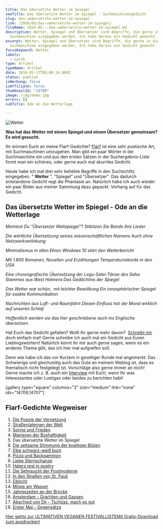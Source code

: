 ```yaml
---
title: Das übersetzte Wetter im Spiegel
seoTitle: Das übersetzte Wetter im Spiegel - Suchmaschinengedicht
slug: das-uebersetzte-wetter-im-spiegel
link: /2016/05/das-uebersetzte-wetter-im-spiegel/
fileName: 2016-05---das-uebersetzte-wetter-im-spiegel.md
description: Wetter, Spiegel und Übersetzer sind Begriffe, die gerne in die
  Suchmaschine eingegeben werden. Ich habe daraus ein Gedicht gemacht.
excerpt: Wetter, Spiegel und Übersetzer sind Begriffe, die gerne in die
  Suchmaschine eingegeben werden. Ich habe daraus ein Gedicht gemacht.
focusKeyword: Wetter
labels:
  - Lyrik
type: Artikel
typeName: Artikel
date: 2016-05-17T08:00:14.000Z
status: publish
isWerbung: false
isAffiliate: false
thumbnailId: "14708"
image: /img/demo.jpg
errors: []
subTitle: Ode an die Wetterlage
  
---
```


![Wetter](http://cardamonchai.com/wp-content/uploads/2016/05/22555934110_718c3aecdf_z.jpg)

**Was hat das Wetter mit einem Spiegel und einem Übersetzer gemeinsam? Es wird
gesucht.**

Ihr erinnert Euch an meine Flarf-Gedichte?
[Flarf](/2016/03/flarf-inspiration-aus-dem-internet-die-poesie-der-vernetzung/)
ist eine sehr poetische Art, mit Suchmaschinen umzugehen. Man gibt ein paar
Wörter in die Suchmaschine ein und aus den ersten Sätzen in der
Suchergebnis-Liste formt man ein schönes, oder gerne auch mal skurriles Gedicht.

Heute habe ich mal drei sehr beliebte Begriffe in den Suchschlitz eingegeben. "
**Wetter** ", "Spiegel" und "Übersetzer". Das dadurch entstandene Gedicht regt
die Phantasie an. Natürlich habe ich auch wieder ein paar Bilder aus meiner
Sammlung dazu gepackt. Vorhang auf für das Gedicht.

## **Das übersetzte Wetter im Spiegel - Ode an die Wetterlage**

_Meintest Du "Übersetzer Weltspiegel"? Stibitzen Sie Bands ihre Lieder_

_Die wörtliche Übersetzung seines wissenschaftlichen Namens Auch ohne
Netzwerkverlinkung_

_Minimalismus in allen Ehren_ _Windows 10 stört den Wetterbericht_

_Mit 1.800 Romanen, Novellen und Erzählungen_ _Temperaturrekorde in den USA_

_Eine choreografische Übersetzung der Legu-Salei-Tänze des Saha Stammes aus West
Halmera_ _Das Gedächtnis der Spiegel_

_Das Wetter war schön,  mit leichter Bewölkung_ _Ein ionosphärischer Spiegel für
exakte Kommunikation_

_Nachrichten aus Luft- und Raumfahrt_ _Diesen Einfluss hat der Mond wirklich auf
unseren Schlaf._

_Hoffentlich werden sie das hier geschriebene auch ins Englische übersetzen._

Hat Euch das Gedicht gefallen? Wollt Ihr gerne mehr davon? 
[Schreibt mir](mailto:info@cardamonchai.com) doch einfach mal! Gerne schreibe
ich auch mal ein Gedicht aus Euren Lieblingswörtern! Natürlich könnt ihr mir
auch gerne sagen, wenn es ein anderes Thema gibt, das ich hier mal aufgreifen
soll.

Denn wie habe ich das vor Kurzem in geselliger Runde mal angemerkt: Das
Schwierige und gleichzeitig auch das Gute an meinem Weblog ist, dass es
thematisch nicht festgelegt ist. Vorschläge also gerne immer an mich! Gerne
mache ich z. B. auch ein [Interview](/category/bleistift-2-0/interview/) mit
Euch, wenn Ihr was Interessantes oder Lustiges oder beides zu berichten habt!

[gallery type="square" columns="2" size="medium" link="none" ids="14709,14707"]

## Flarf-Gedichte Wegweiser

1.  [Die Poesie der Vernetzung](/2016/03/flarf-inspiration-aus-dem-internet-die-poesie-der-vernetzung/)
1.  [Straßenlaternen der Welt](/2016/03/strassenlaternen-der-welt-eine-romantische-bildergalerie/)
1.  [Sonne und Frieden](/2016/03/sonne-und-frieden/)
1.  [Manieren der Boshaftigkeit](/2016/04/manieren-der-boshaftigkeit/)
1.  Das übersetzte Wetter im Spiegel
1.  [Die seltsame Stimmung der knalligen Blüten](/2016/10/die-seltsame-stimmung-der-knalligen-blueten/)
1.  [Elbe schwarz-weiß bunt](/2017/01/elbe-schwarz-weiss-bunt-bildergalerie-mit-flarfgedicht/)
1.  [Pizza und Backgammon](/2017/01/drei-koenige/)
1.  [Liebe Sternschanze](/2017/01/liebe-sternschanze/)
1.  [Haters rest in poetry](/2017/02/haters-rest-in-poetry/)
1.  [Die Sehnsucht der Postmoderne](/2017/02/die-sehnsucht-der-postmoderne/)
1.  [In den Straßen von St. Pauli](/2017/02/dauerregen-stpauli/)
1.  [Elblicht](/2018/01/elblicht-flarfgedicht-zum-jahresanfang/)
1.  [Möwe am Wasser](/2018/01/moewe-am-wasser/)
1.  [Jahreszeiten an der Brücke](/2018/02/ein-fleet-im-verlauf-der-jahreszeiten/)
1.  [Amsterdam - Grachten und Gassen](/2018/03/amsterdam/)
1.  [Abschied von Dir - Tschüss, mach es gut](/2018/04/abschied-von-dir/)
1.  [Erster Mai - Gegensätze](/2018/05/erster-mai-gegensaetze/)

[Hier gehts zur ULTIMATIVEN VEGANEN FESTIVALLISTEMit Gratis-Download zum ausdrucken!](/2015/03/die-ultimative-vegane-festivalliste)

  